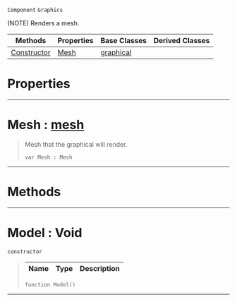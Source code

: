  `Component` `Graphics`



(NOTE) Renders a mesh.

|Methods|Properties|Base Classes|Derived Classes|
|---|---|---|---|
|[ Constructor](https://plasmaengine.github.io/PlasmaDocs/Plasma1/C++/code_reference/class_reference/model.markdown#model-void)|[ Mesh](https://plasmaengine.github.io/PlasmaDocs/Plasma1/C++/code_reference/class_reference/model.markdown#mesh-plasma-engine-documen)|[graphical](https://plasmaengine.github.io/PlasmaDocs/Plasma1/C++/code_reference/class_reference/graphical.markdown)| |


 #  Properties


---  
 #  Mesh : [mesh](https://plasmaengine.github.io/PlasmaDocs/Plasma1/C++/code_reference/class_reference/mesh.markdown)

> Mesh that the graphical will render.
> ``` lang=cpp, name=Lightning
> var Mesh : Mesh


---  
 #  Methods


---  
 #  Model : Void

 `constructor`

> 
> |Name|Type|Description|
> |---|---|---|
> ``` lang=cpp, name=Lightning
> function Model()
> ``` 


---  
 

 
